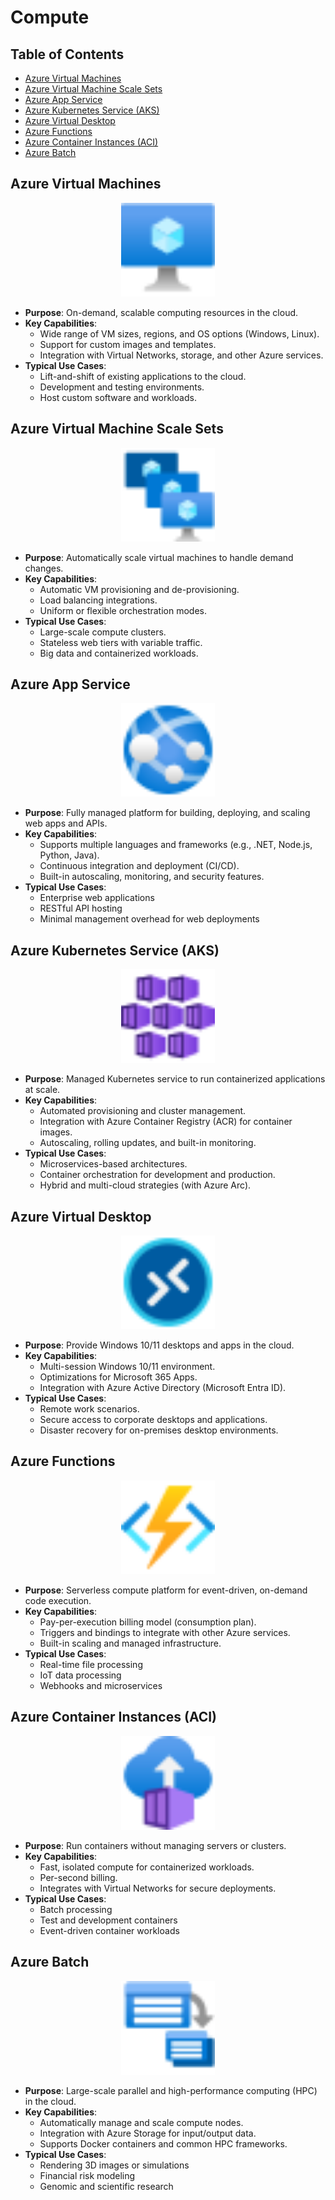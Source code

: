 # Compute

## Table of Contents

- [Azure Virtual Machines](#azure-virtual-machines)
- [Azure Virtual Machine Scale Sets](#azure-virtual-machine-scale-sets)
- [Azure App Service](#azure-app-service)
- [Azure Kubernetes Service (AKS)](#azure-kubernetes-service-aks)
- [Azure Virtual Desktop](#azure-virtual-desktop)
- [Azure Functions](#azure-functions)
- [Azure Container Instances (ACI)](#azure-container-instances-aci)
- [Azure Batch](#azure-batch)

## Azure Virtual Machines

<div style="text-align: center;">
  <img src="../images/azure/Icons/compute/10021-icon-service-Virtual-Machine.svg" alt="Azure Virtual Machines" style="width:150px; height:auto;" />
</div>

- **Purpose**: On-demand, scalable computing resources in the cloud.
- **Key Capabilities**:
  - Wide range of VM sizes, regions, and OS options (Windows, Linux).
  - Support for custom images and templates.
  - Integration with Virtual Networks, storage, and other Azure services.
- **Typical Use Cases**:
  - Lift-and-shift of existing applications to the cloud.
  - Development and testing environments.
  - Host custom software and workloads.

## Azure Virtual Machine Scale Sets

<div style="text-align: center;">
  <img src="../images/azure/Icons/compute/10034-icon-service-VM-Scale-Sets.svg" alt="Azure Virtual Machine Scale Sets" style="width:150px; height:auto;" />
</div>

- **Purpose**: Automatically scale virtual machines to handle demand changes.
- **Key Capabilities**:
  - Automatic VM provisioning and de-provisioning.
  - Load balancing integrations.
  - Uniform or flexible orchestration modes.
- **Typical Use Cases**:
  - Large-scale compute clusters.
  - Stateless web tiers with variable traffic.
  - Big data and containerized workloads.

## Azure App Service

<div style="text-align: center;">
  <img src="../images/azure/Icons/compute/10035-icon-service-App-Services.svg" alt="Azure App Service" style="width:150px; height:auto;" />
</div>

- **Purpose**: Fully managed platform for building, deploying, and scaling web apps and APIs.
- **Key Capabilities**:
  - Supports multiple languages and frameworks (e.g., .NET, Node.js, Python, Java).
  - Continuous integration and deployment (CI/CD).
  - Built-in autoscaling, monitoring, and security features.
- **Typical Use Cases**:
  - Enterprise web applications
  - RESTful API hosting
  - Minimal management overhead for web deployments

## Azure Kubernetes Service (AKS)

<div style="text-align: center;">
  <img src="../images/azure/Icons/compute/10023-icon-service-Kubernetes-Services.svg" alt="Azure Kubernetes Service" style="width:150px; height:auto;" />
</div>

- **Purpose**: Managed Kubernetes service to run containerized applications at scale.
- **Key Capabilities**:
  - Automated provisioning and cluster management.
  - Integration with Azure Container Registry (ACR) for container images.
  - Autoscaling, rolling updates, and built-in monitoring.
- **Typical Use Cases**:
  - Microservices-based architectures.
  - Container orchestration for development and production.
  - Hybrid and multi-cloud strategies (with Azure Arc).

## Azure Virtual Desktop

<div style="text-align: center;">
  <img src="../images/azure/Icons/other/00327-icon-service-Azure-Virtual-Desktop.svg" alt="Azure Virtual Desktop" style="width:150px; height:auto;" />
</div>

- **Purpose**: Provide Windows 10/11 desktops and apps in the cloud.
- **Key Capabilities**:
  - Multi-session Windows 10/11 environment.
  - Optimizations for Microsoft 365 Apps.
  - Integration with Azure Active Directory (Microsoft Entra ID).
- **Typical Use Cases**:
  - Remote work scenarios.
  - Secure access to corporate desktops and applications.
  - Disaster recovery for on-premises desktop environments.

## Azure Functions

<div style="text-align: center;">
  <img src="../images/azure/Icons/compute/10029-icon-service-Function-Apps.svg" alt="Azure Functions" style="width:150px; height:auto;" />
</div>

- **Purpose**: Serverless compute platform for event-driven, on-demand code execution.
- **Key Capabilities**:
  - Pay-per-execution billing model (consumption plan).
  - Triggers and bindings to integrate with other Azure services.
  - Built-in scaling and managed infrastructure.
- **Typical Use Cases**:
  - Real-time file processing
  - IoT data processing
  - Webhooks and microservices

## Azure Container Instances (ACI)

<div style="text-align: center;">
  <img src="../images/azure/Icons/compute/10104-icon-service-Container-Instances.svg" alt="Azure Container Instances" style="width:150px; height:auto;" />
</div>

- **Purpose**: Run containers without managing servers or clusters.
- **Key Capabilities**:
  - Fast, isolated compute for containerized workloads.
  - Per-second billing.
  - Integrates with Virtual Networks for secure deployments.
- **Typical Use Cases**:
  - Batch processing
  - Test and development containers
  - Event-driven container workloads

## Azure Batch

<div style="text-align: center;">
  <img src="../images/azure/Icons/compute/10031-icon-service-Batch-Accounts.svg" alt="Azure Batch" style="width:150px; height:auto;" />
</div>

- **Purpose**: Large-scale parallel and high-performance computing (HPC) in the cloud.
- **Key Capabilities**:
  - Automatically manage and scale compute nodes.
  - Integration with Azure Storage for input/output data.
  - Supports Docker containers and common HPC frameworks.
- **Typical Use Cases**:
  - Rendering 3D images or simulations
  - Financial risk modeling
  - Genomic and scientific research
